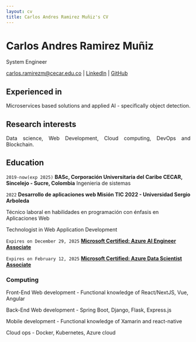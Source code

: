 ```yaml
---
layout: cv
title: Carlos Andres Ramirez Muñiz's CV
---
```

# Carlos Andres Ramirez Muñiz
System Engineer

<div id="webaddress">
<a href="mailto:carlos.ramirezm@cecar.edu.co">carlos.ramirezm@cecar.edu.co</a>
| <a href="https://www.linkedin.com/in/carlos-andres-ramirez-mu%C3%B1iz-883668188/" target="_blank">LinkedIn</a>
| <a href="https://github.com/altakis" target="_blank">GitHub</a>
</div>


## Experienced in

<p style="text-align: justify">Microservices based solutions and applied AI - specifically object detection.</p>

## Research interests

<p style="text-align: justify">Data science, Web Development, Cloud computing, DevOps and Blockchain. </p>


## Education
`2019-now(exp 2025)`
__BASc, Corporación Universitaria del Caribe CECAR, Sincelejo - Sucre, Colombia__ Ingenieria de sistemas

`2022`
__Desarrollo de aplicaciones web Misión TIC 2022 - Universidad Sergio Arboleda__

Técnico laboral en habilidades en programación con énfasis en Aplicaciones Web

Technologist in Web Application Development

`Expires on December 29, 2025`
__<a href="https://learn.microsoft.com/api/credentials/share/en-us/CarlosRamirez-9149/2EA64E7BCA7F09C4?sharingId=E24E0CD780F8FD2E" target="_blank">Microsoft Certified: Azure AI Engineer Associate</a>__

`Expires on February 12, 2025`
__<a href="https://learn.microsoft.com/api/credentials/share/en-us/CarlosRamirez-9149/5F37313D6D85C95F?sharingId=E24E0CD780F8FD2E" target="_blank">Microsoft Certified: Azure Data Scientist Associate</a>__

### Computing
Front-End Web development  - Functional knowledge of React/NextJS, Vue, Angular

Back-End Web development - Spring Boot, Django, Flask, Express.js

Mobile development - Functional knowledge of Xamarin and react-native

Cloud ops - Docker, Kubernetes, Azure cloud

<!-- ### Footer Last updated: May 2024 -->
